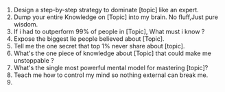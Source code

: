 1. Design a step-by-step strategy to dominate [topic] like an expert.
2. Dump your entire Knowledge on [Topic] into my brain. No fluff,Just pure wisdom.
3. If i had to outperform 99% of people in [Topic], What must i know ?
4. Expose the biggest lie people believed about [Topic].
5. Tell me the one secret that top 1% never share about [topic].
6. What's the one piece of knowledge about [Topic] that could make me unstoppable ?
7. What's the single most powerful mental model for mastering [topic]?
8. Teach me how to control my mind so nothing external can break me.
9. 

